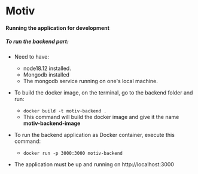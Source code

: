 # Motiv

#### Running the application for development

##### To run the backend part:
* Need to have:
    * node18.12 installed.
    * Mongodb installed
    * The mongodb service running on one's local machine.

* To build the docker image, on the terminal, go to the backend folder and run:
    * ```docker build -t motiv-backend .```
    * This command will build the docker image and give it the name **motiv-backend-image**
* To run the backend application as Docker container, execute this command:
    * ```docker run -p 3000:3000 motiv-backend```
* The application must be up and running on http://localhost:3000

